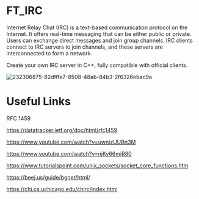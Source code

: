 # FT_IRC
Internet Relay Chat (IRC) is a text-based communication protocol on the Internet. It offers real-time messaging that can be either public or private. Users can exchange direct messages and join group channels. IRC clients connect to IRC servers to join channels, and these servers are interconnected to form a network.

Create your own IRC server in C++, fully compatible with official clients.

![232306875-82dfffe7-8508-48ab-84b3-2f6326ebac9a](https://github.com/Uchimann/ft_irc/assets/101213607/39be61f7-201e-4181-afc0-baed3d508487)


# Useful Links

RFC 1459

https://datatracker.ietf.org/doc/html/rfc1459

https://www.youtube.com/watch?v=uwnizUUBn3M

https://www.youtube.com/watch?v=njKv66miR80

https://www.tutorialspoint.com/unix_sockets/socket_core_functions.htm

https://beej.us/guide/bgnet/html/

https://chi.cs.uchicago.edu/chirc/index.html
